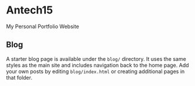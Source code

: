 # Antech15
My Personal Portfolio Website

## Blog

A starter blog page is available under the `blog/` directory. It
uses the same styles as the main site and includes navigation back to
the home page. Add your own posts by editing `blog/index.html` or
creating additional pages in that folder.
 
